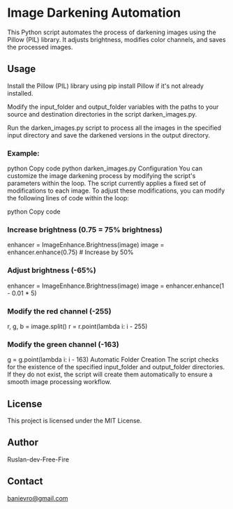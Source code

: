 # Image Darkening Automation

This Python script automates the process of darkening images using the Pillow (PIL) library. It adjusts brightness, modifies color channels, and saves the processed images.

## Usage
Install the Pillow (PIL) library using pip install Pillow if it's not already installed.

Modify the input_folder and output_folder variables with the paths to your source and destination directories in the script darken_images.py.

Run the darken_images.py script to process all the images in the specified input directory and save the darkened versions in the output directory.

### Example:

python
Copy code
python darken_images.py
Configuration
You can customize the image darkening process by modifying the script's parameters within the loop. The script currently applies a fixed set of modifications to each image. To adjust these modifications, you can modify the following lines of code within the loop:

python
Copy code
### Increase brightness (0.75 = 75% brightness)
enhancer = ImageEnhance.Brightness(image)
image = enhancer.enhance(0.75)  # Increase by 50%

### Adjust brightness (-65%)
enhancer = ImageEnhance.Brightness(image)
image = enhancer.enhance(1 - 0.01 * 5)

### Modify the red channel (-255)
r, g, b = image.split()
r = r.point(lambda i: i - 255)

### Modify the green channel (-163)
g = g.point(lambda i: i - 163)
Automatic Folder Creation
The script checks for the existence of the specified input_folder and output_folder directories. If they do not exist, the script will create them automatically to ensure a smooth image processing workflow.

## License
This project is licensed under the MIT License.

## Author
Ruslan-dev-Free-Fire

## Contact
banievro@gmail.com


